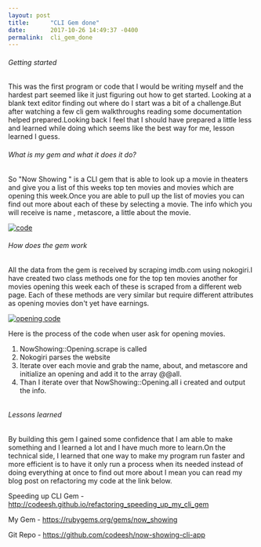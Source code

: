 ```yaml
---
layout: post
title:      "CLI Gem done"
date:       2017-10-26 14:49:37 -0400
permalink:  cli_gem_done
---
```


<h6>Getting started</h6>
 This was the first program or code that I would be writing myself and the hardest part seemed like it just figuring out how to get started. Looking at a blank text editor finding out where do I start was a bit of a challenge.But after watching a few cli gem walkthroughs reading some documentation helped prepared.Looking back I feel that I should have prepared a little less and learned while doing which seems like the best way for me, lesson learned I guess.

<h6> What is my gem and what it does it do? </h6>

So  "Now Showing "  is a CLI gem that is able to look up a movie in theaters and give you a list of this weeks top ten movies and movies which are opening this week.Once you are able to pull up the list of movies you can find out more about each of these by selecting a movie. The info which you will receive is name , metascore, a little about the movie.

<a href="http://tinypic.com?ref=eb21d3" target="_blank"><img src="http://i66.tinypic.com/eb21d3.jpg" border="0" alt="code"></a>


<h6> How does the gem work</h6>

All the data from the gem is received by scraping imdb.com using nokogiri.I have created two class methods one for the top ten movies another for movies opening this week each of these is scraped from a different web page. Each of these methods are very similar but require different attributes as opening movies don't yet have earnings.  

<a href="http://tinypic.com?ref=15u6wz" target="_blank"><img src="http://i65.tinypic.com/15u6wz.jpg" border="0" alt="opening code"></a>

Here is the process of the code when user ask for opening movies.

1. NowShowing::Opening.scrape is called 
2. Nokogiri parses the website
3. Iterate over each movie and grab the name, about, and metascore and initialize an opening and add it to the array @@all.
4. Than I iterate over that NowShowing::Opening.all i created and output the info.

<h6>

<h6>Lessons learned</h6>
By building this gem I gained some confidence that I am able to make something and I learned a lot and I have much more to learn.On the technical side, I learned that one way to make my program run faster and more efficient is to have it only run a process when its needed instead of doing everything at once to find out more about I mean you can read my blog post on refactoring my code at the link below.

Speeding up CLI Gem - http://codeesh.github.io/refactoring_speeding_up_my_cli_gem

My Gem - https://rubygems.org/gems/now_showing

Git Repo - https://github.com/codeesh/now-showing-cli-app




